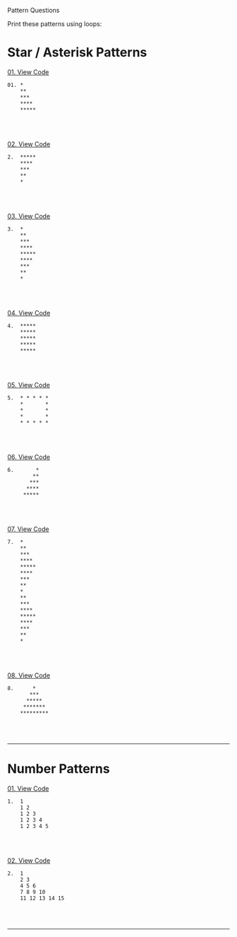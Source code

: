 Pattern Questions

Print these patterns using loops:


# Star / Asterisk Patterns

[01. View Code](https://github.com/yashchittora/C-Practice-Problems/blob/main/02-Patterns/star-1.c)
```text
01. *
    **
    ***
    ****
    *****
```

<br></br>

[02. View Code](https://github.com/yashchittora/C-Practice-Problems/blob/main/02-Patterns/star-2.c)
```text
2.  *****
    ****
    ***
    **
    *
```

<br></br>

[03. View Code](https://github.com/yashchittora/C-Practice-Problems/blob/main/02-Patterns/star-3.c)
```text
3.  *
    **
    ***
    ****
    *****
    ****
    ***
    **
    *
```
<br></br>


[04. View Code](https://github.com/yashchittora/C-Practice-Problems/blob/main/02-Patterns/star-4.c)
```text
4.  *****
    *****
    *****
    *****
    *****
```
<br></br>

[05. View Code](https://github.com/yashchittora/C-Practice-Problems/blob/main/02-Patterns/star-5.c)
```text
5.  * * * * * 
    *       *
    *       * 
    *       * 
    * * * * *
```
<br></br>

[06. View Code](https://github.com/yashchittora/C-Practice-Problems/blob/main/02-Patterns/star-6.c)
```text
6.       *
        **
       ***
      ****
     *****
```
<br></br>

[07. View Code](https://github.com/yashchittora/C-Practice-Problems/blob/main/02-Patterns/star-7.c)
```text
7.  *
    **
    ***
    ****
    *****
    ****
    ***
    **
    *
    **
    ***
    ****
    *****
    ****
    ***
    **
    *
```
<br></br>

[08. View Code](https://github.com/yashchittora/C-Practice-Problems/blob/main/02-Patterns/star-8.c)
```text
8.      *
       ***
      *****
     *******
    *********

```
<br></br>

---
# Number Patterns

[01. View Code](https://github.com/yashchittora/C-Practice-Problems/blob/main/02-Patterns/num-1.c)
```text
1.  1
    1 2
    1 2 3
    1 2 3 4
    1 2 3 4 5
```
<br></br>

[02. View Code](https://github.com/yashchittora/C-Practice-Problems/blob/main/02-Patterns/num-2.c)
```text
2.  1 
    2 3 
    4 5 6 
    7 8 9 10 
    11 12 13 14 15 
```
<br></br>


---





